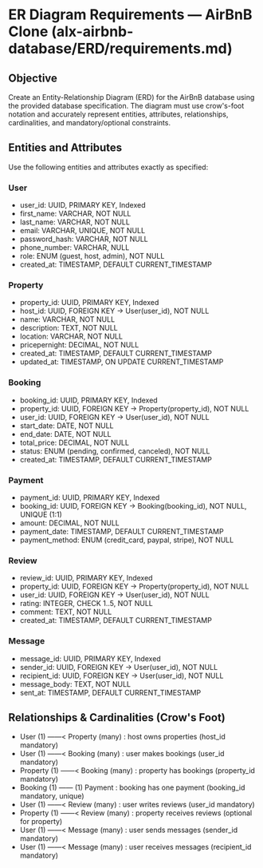 # ER Diagram Requirements — AirBnB Clone (alx-airbnb-database/ERD/requirements.md)

## Objective
Create an Entity-Relationship Diagram (ERD) for the AirBnB database using the provided database specification. The diagram must use crow's-foot notation and accurately represent entities, attributes, relationships, cardinalities, and mandatory/optional constraints.

## Entities and Attributes
Use the following entities and attributes exactly as specified:

### User
- user_id: UUID, PRIMARY KEY, Indexed
- first_name: VARCHAR, NOT NULL
- last_name: VARCHAR, NOT NULL
- email: VARCHAR, UNIQUE, NOT NULL
- password_hash: VARCHAR, NOT NULL
- phone_number: VARCHAR, NULL
- role: ENUM (guest, host, admin), NOT NULL
- created_at: TIMESTAMP, DEFAULT CURRENT_TIMESTAMP

### Property
- property_id: UUID, PRIMARY KEY, Indexed
- host_id: UUID, FOREIGN KEY → User(user_id), NOT NULL
- name: VARCHAR, NOT NULL
- description: TEXT, NOT NULL
- location: VARCHAR, NOT NULL
- pricepernight: DECIMAL, NOT NULL
- created_at: TIMESTAMP, DEFAULT CURRENT_TIMESTAMP
- updated_at: TIMESTAMP, ON UPDATE CURRENT_TIMESTAMP

### Booking
- booking_id: UUID, PRIMARY KEY, Indexed
- property_id: UUID, FOREIGN KEY → Property(property_id), NOT NULL
- user_id: UUID, FOREIGN KEY → User(user_id), NOT NULL
- start_date: DATE, NOT NULL
- end_date: DATE, NOT NULL
- total_price: DECIMAL, NOT NULL
- status: ENUM (pending, confirmed, canceled), NOT NULL
- created_at: TIMESTAMP, DEFAULT CURRENT_TIMESTAMP

### Payment
- payment_id: UUID, PRIMARY KEY, Indexed
- booking_id: UUID, FOREIGN KEY → Booking(booking_id), NOT NULL, UNIQUE (1:1)
- amount: DECIMAL, NOT NULL
- payment_date: TIMESTAMP, DEFAULT CURRENT_TIMESTAMP
- payment_method: ENUM (credit_card, paypal, stripe), NOT NULL

### Review
- review_id: UUID, PRIMARY KEY, Indexed
- property_id: UUID, FOREIGN KEY → Property(property_id), NOT NULL
- user_id: UUID, FOREIGN KEY → User(user_id), NOT NULL
- rating: INTEGER, CHECK 1..5, NOT NULL
- comment: TEXT, NOT NULL
- created_at: TIMESTAMP, DEFAULT CURRENT_TIMESTAMP

### Message
- message_id: UUID, PRIMARY KEY, Indexed
- sender_id: UUID, FOREIGN KEY → User(user_id), NOT NULL
- recipient_id: UUID, FOREIGN KEY → User(user_id), NOT NULL
- message_body: TEXT, NOT NULL
- sent_at: TIMESTAMP, DEFAULT CURRENT_TIMESTAMP

## Relationships & Cardinalities (Crow's Foot)
- User (1) ——< Property (many) : host owns properties (host_id mandatory)
- User (1) ——< Booking (many) : user makes bookings (user_id mandatory)
- Property (1) ——< Booking (many) : property has bookings (property_id mandatory)
- Booking (1) —— (1) Payment : booking has one payment (booking_id mandatory, unique)
- User (1) ——< Review (many) : user writes reviews (user_id mandatory)
- Property (1) ——< Review (many) : property receives reviews (optional for property)
- User (1) ——< Message (many) : user sends messages (sender_id mandatory)
- User (1) ——< Message (many) : user receives messages (recipient_id mandatory)




